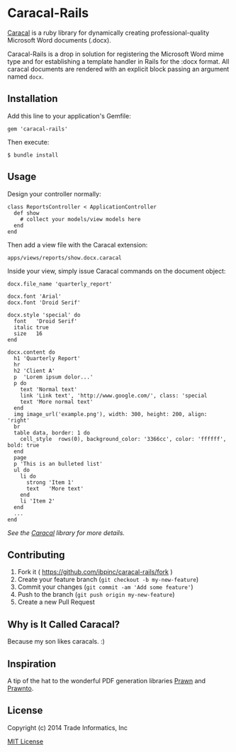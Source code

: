 # Caracal-Rails

[Caracal](https://github.com/ibpinc/caracal) is a ruby library for dynamically creating professional-quality Microsoft Word documents (.docx). 

Caracal-Rails is a drop in solution for registering the Microsoft Word mime type and for establishing a template handler in Rails for the :docx format.  All caracal documents are rendered with an explicit block passing an argument named `docx`.


## Installation

Add this line to your application's Gemfile:

    gem 'caracal-rails'

Then execute:

    $ bundle install


## Usage

Design your controller normally:

    class ReportsController < ApplicationController
      def show
        # collect your models/view models here
      end
    end
    
Then add a view file with the Caracal extension:

    apps/views/reports/show.docx.caracal
    
Inside your view, simply issue Caracal commands on the document object:
    
    docx.file_name 'quarterly_report'
    
    docx.font 'Arial'
    docx.font 'Droid Serif'
    
    docx.style 'special' do
      font   'Droid Serif'
      italic true
      size   16
    end
    
    docx.content do
      h1 'Quarterly Report'
      hr
      h2 'Client A'
      p  'Lorem ipsum dolor...'
      p do
        text 'Normal text'
        link 'Link text', 'http://www.google.com/', class: 'special
        text 'More normal text'
      end
      img image_url('example.png'), width: 300, height: 200, align: 'right'
      br
      table data, border: 1 do
        cell_style  rows(0), background_color: '3366cc', color: 'ffffff', bold: true
      end
      page
      p 'This is an bulleted list'
      ul do
        li do
          strong 'Item 1'
          text   'More text'
        end
        li 'Item 2'
      end
      ...
    end

*See the [Caracal](https://github.com/ibpinc/caracal) library for more details.*  


## Contributing

1. Fork it ( https://github.com/ibpinc/caracal-rails/fork )
2. Create your feature branch (`git checkout -b my-new-feature`)
3. Commit your changes (`git commit -am 'Add some feature'`)
4. Push to the branch (`git push origin my-new-feature`)
5. Create a new Pull Request


## Why is It Called Caracal?

Because my son likes caracals. :)


## Inspiration

A tip of the hat to the wonderful PDF generation libraries [Prawn](https://github.com/prawnpdf/prawn) and [Prawnto](https://github.com/GetJobber/prawnto).


## License

Copyright (c) 2014 Trade Informatics, Inc

[MIT License](https://github.com/ibpinc/caracal-rails/blob/master/LICENSE.txt)